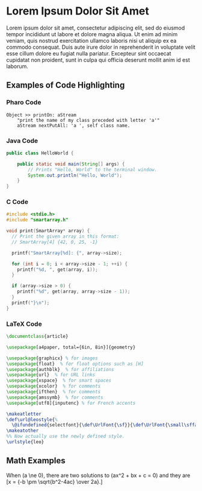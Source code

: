 # Lorem Ipsum Dolor Sit Amet

Lorem ipsum dolor sit amet, consectetur adipiscing elit, sed do eiusmod tempor incididunt ut labore et dolore magna aliqua. Ut enim ad minim veniam, quis nostrud exercitation ullamco laboris nisi ut aliquip ex ea commodo consequat. Duis aute irure dolor in reprehenderit in voluptate velit esse cillum dolore eu fugiat nulla pariatur. Excepteur sint occaecat cupidatat non proident, sunt in culpa qui officia deserunt mollit anim id est laborum.

## Examples of Code Highlighting

### Pharo Code

```smalltalk
Object >> printOn: aStream
	"print the name of my class preceded with letter 'a'"
	aStream nextPutAll: 'a ', self class name.
```

### Java Code

```java
public class HelloWorld {

    public static void main(String[] args) {
        // Prints "Hello, World" to the terminal window.
        System.out.println("Hello, World");
    }
}
```

### C Code

```c
#include <stdio.h>
#include "smartarray.h"

void print(SmartArray* array) {
  // Print the given array in this format:
  // SmartArray[4] {42, 0, 25, -1}

  printf("SmartArray[%d]: {", array->size);

  for (int i = 0; i < array->size - 1; ++i) {
    printf("%d, ", get(array, i));
  }

  if (array->size > 0) {
    printf("%d", get(array, array->size - 1));
  }
  printf("}\n");
}
```

### LaTeX Code

```latex
\documentclass{article}

\usepackage[a4paper, total={6in, 8in}]{geometry}

\usepackage{graphicx} % for images
\usepackage{float}  % for float options such as [H]
\usepackage{authblk}  % for affiliations
\usepackage{url}  % for URL links
\usepackage{xspace}  % for smart spaces
\usepackage{xcolor}  % for comments
\usepackage{ifthen}  % for comments
\usepackage{amssymb}  % for comments
\usepackage[utf8]{inputenc} % for French accents

\makeatletter
\def\url@leostyle{%
  \@ifundefined{selectfont}{\def\UrlFont{\sf}}{\def\UrlFont{\small\sffamily}}}
\makeatother
%% Now actually use the newly defined style.
\urlstyle{leo}
```

## Math Examples

When \(a \ne 0\), there are two solutions to \(ax^2 + bx + c = 0\) and they are
  \[x = {-b \pm \sqrt{b^2-4ac} \over 2a}.\]